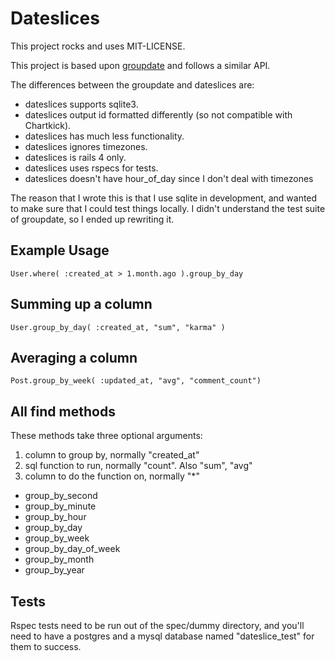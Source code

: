 # Dateslices

This project rocks and uses MIT-LICENSE.

This project is based upon [groupdate](https://github.com/ankane/groupdate) and follows a similar API.

The differences between the groupdate and dateslices are:
- dateslices supports sqlite3.
- dateslices output id formatted differently (so not compatible with Chartkick).
- dateslices has much less functionality.
- dateslices ignores timezones.
- dateslices is rails 4 only.
- dateslices uses rspecs for tests.
- dateslices doesn't have hour_of_day since I don't deal with timezones


The reason that I wrote this is that I use sqlite in development, and wanted to make sure that I could test things locally.  I didn't understand the test suite of groupdate, so I ended up rewriting it.


## Example Usage

```
User.where( :created_at > 1.month.ago ).group_by_day
```

## Summing up a column

```
User.group_by_day( :created_at, "sum", "karma" )
```

## Averaging a column

```
Post.group_by_week( :updated_at, "avg", "comment_count")
```

## All find methods

These methods take three optional arguments:

1. column to group by, normally "created_at"
2. sql function to run, normally "count".  Also "sum", "avg"
3. column to do the function on, normally "*"

- group_by_second
- group_by_minute
- group_by_hour
- group_by_day
- group_by_week
- group_by_day_of_week
- group_by_month
- group_by_year

## Tests

Rspec tests need to be run out of the spec/dummy directory, and you'll need to have a postgres and a mysql database named "dateslice_test" for them to success.

